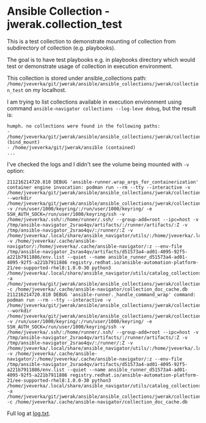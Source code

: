 # Ansible Collection - jwerak.collection_test

This is a test collection to demonstrate mounting of collection from subdirectory of collection (e.g. playbooks).

The goal is to have test playbooks e.g. in playbooks directory which would test or demonstrate usage of collection in execution environment.

This collection is stored under ansible_collections path: `/home/jveverka/git/jwerak/ansible/ansible_collections/jwerak/collection_test` on my localhost.

I am trying to list collections available in execution environment using command `ansible-navigator collections --log-leve debug`, but the result is:

```
humph. no collections were found in the following paths:
- /home/jveverka/git/jwerak/ansible/ansible_collections/jwerak/collection_test/playbooks/collections (bind_mount)
- /home/jveverka/git/jwerak/ansible (contained)
...
```

I've checked the logs and I didn't see the volume being mounted with `-v` option: 

```
211216214720.810 DEBUG 'ansible-runner.wrap_args_for_containerization' container engine invocation: podman run --rm --tty --interactive -v /home/jveverka/git/jwerak/ansible/ansible_collections/jwerak/collection_test/playbooks/:/home/jveverka/git/jwerak/ansible/ansible_collections/jwerak/collection_test/playbooks/ --workdir /home/jveverka/git/jwerak/ansible/ansible_collections/jwerak/collection_test/playbooks -v /run/user/1000/keyring/:/run/user/1000/keyring/ -e SSH_AUTH_SOCK=/run/user/1000/keyring/ssh -v /home/jveverka/.ssh/:/home/runner/.ssh/ --group-add=root --ipc=host -v /tmp/ansible-navigator_2srao4qv/artifacts/:/runner/artifacts/:Z -v /tmp/ansible-navigator_2srao4qv/:/runner/:Z -v /home/jveverka/.local/share/ansible_navigator/utils/:/home/jveverka/.local/share/ansible_navigator/utils/ -v /home/jveverka/.cache/ansible-navigator/:/home/jveverka/.cache/ansible-navigator/:z --env-file /tmp/ansible-navigator_2srao4qv/artifacts/d51573a4-ad01-4095-92f5-a221b7911886/env.list --quiet --name ansible_runner_d51573a4-ad01-4095-92f5-a221b7911886 registry.redhat.io/ansible-automation-platform-21/ee-supported-rhel8:1.0.0-30 python3 /home/jveverka/.local/share/ansible_navigator/utils/catalog_collections.py -a /home/jveverka/git/jwerak/ansible/ansible_collections/jwerak/collection_test/playbooks/collections -c /home/jveverka/.cache/ansible-navigator/collection_doc_cache.db
211216214720.810 DEBUG 'ansible-runner._handle_command_wrap' command: podman run --rm --tty --interactive -v /home/jveverka/git/jwerak/ansible/ansible_collections/jwerak/collection_test/playbooks/:/home/jveverka/git/jwerak/ansible/ansible_collections/jwerak/collection_test/playbooks/ --workdir /home/jveverka/git/jwerak/ansible/ansible_collections/jwerak/collection_test/playbooks -v /run/user/1000/keyring/:/run/user/1000/keyring/ -e SSH_AUTH_SOCK=/run/user/1000/keyring/ssh -v /home/jveverka/.ssh/:/home/runner/.ssh/ --group-add=root --ipc=host -v /tmp/ansible-navigator_2srao4qv/artifacts/:/runner/artifacts/:Z -v /tmp/ansible-navigator_2srao4qv/:/runner/:Z -v /home/jveverka/.local/share/ansible_navigator/utils/:/home/jveverka/.local/share/ansible_navigator/utils/ -v /home/jveverka/.cache/ansible-navigator/:/home/jveverka/.cache/ansible-navigator/:z --env-file /tmp/ansible-navigator_2srao4qv/artifacts/d51573a4-ad01-4095-92f5-a221b7911886/env.list --quiet --name ansible_runner_d51573a4-ad01-4095-92f5-a221b7911886 registry.redhat.io/ansible-automation-platform-21/ee-supported-rhel8:1.0.0-30 python3 /home/jveverka/.local/share/ansible_navigator/utils/catalog_collections.py -a /home/jveverka/git/jwerak/ansible/ansible_collections/jwerak/collection_test/playbooks/collections -c /home/jveverka/.cache/ansible-navigator/collection_doc_cache.db
```

Full log at [log.txt](./log.txt).

